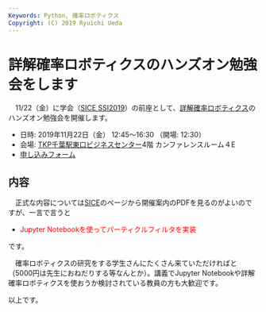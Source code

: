 ```yaml
---
Keywords: Python, 確率ロボティクス
Copyright: (C) 2019 Ryuichi Ueda
---
```


# 詳解確率ロボティクスのハンズオン勉強会をします

　11/22（金）に学会（[SICE SSI2019](https://ssi2019.sice.or.jp/)）の前座として、[詳解確率ロボティクス](https://amzn.to/2oHB1Y9)のハンズオン勉強会を開催します。

* 日時: 2019年11月22日（金） 12:45〜16:30 （開場: 12:30） 
* 会場: [TKP千葉駅東口ビジネスセンター](https://www.google.co.jp/maps/place/TKP%E5%8D%83%E8%91%89%E9%A7%85%E6%9D%B1%E5%8F%A3%E3%83%93%E3%82%B8%E3%83%8D%E3%82%B9%E3%82%BB%E3%83%B3%E3%82%BF%E3%83%BC/@35.6100215,140.1138705,17z/data=!3m1!4b1!4m5!3m4!1s0x60228591d93f3907:0x441c696e1b995d60!8m2!3d35.6100172!4d140.1160592?hl=ja)4階 カンファレンスルーム４E
* [申し込みフォーム](https://www.sice.or.jp/bukai_web_appli/cgi-bin/bukai_step12.cgi?eventvalue=sice_web_appli\\\0\\\DAS2019_65th_study.txt)

## 内容

　正式な内容については[SICE](https://www.sice.or.jp/das/eventcalendar.html)のページから開催案内のPDFを見るのがよいのですが、一言で言うと

* <span style="color:red">Jupyter Notebookを使ってパーティクルフィルタを実装</span>

です。

　確率ロボティクスの研究をする学生さんにたくさん来ていただければと（5000円は先生におねだりする等なんとか）。講義でJupyter Notebookや詳解確率ロボティクスを使おうか検討されている教員の方も大歓迎です。


以上です。
